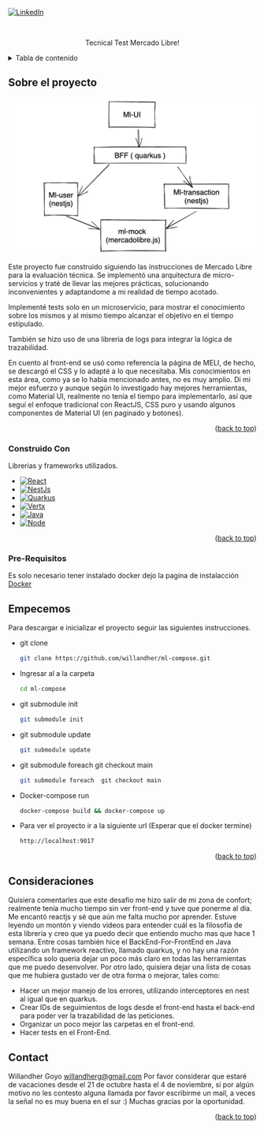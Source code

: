 <!-- Improved compatibility of back to top link: See: https://github.com/othneildrew/Best-README-Template/pull/73 -->

<!--
*** Thanks for checking out the Best-README-Template. If you have a suggestion
*** that would make this better, please fork the repo and create a pull request
*** or simply open an issue with the tag "enhancement".
*** Don't forget to give the project a star!
*** Thanks again! Now go create something AMAZING! :D
-->



<!-- PROJECT SHIELDS -->
<!--
*** I'm using markdown "reference style" links for readability.
*** Reference links are enclosed in brackets [ ] instead of parentheses ( ).
*** See the bottom of this document for the declaration of the reference variables
*** for contributors-url, forks-url, etc. This is an optional, concise syntax you may use.
*** https://www.markdownguide.org/basic-syntax/#reference-style-links
-->


[![LinkedIn][linkedin-shield]][linkedin-url]



<!-- PROJECT LOGO -->
<br />
<div align="center">

  <p align="center">
    Tecnical Test Mercado Libre!
    <br />
  </p>
</div>



<!-- TABLE OF CONTENTS -->
<details>
  <summary>Tabla de contenido</summary>
  <ol>
    <li>
      <a href="#sobre-el-proyecto">Sobre el proyecto</a>
      <ul>
        <li><a href="#construido-con">Construido con</a></li>
      </ul>
    </li>
    <li>
      <a href="#pre-requisitos">Pre-Requisitos</a>
      <ul>
      <li><a href="#empecemos">Empecemos</a></li>
      </ul>
    </li>
     <li><a href="#consideraciones">Consideraciones</a></li>
    <li><a href="#contact">Contact</a></li>
  </ol>
</details>



<!-- ABOUT THE PROJECT -->
## Sobre el proyecto

[![Product Name Screen Shot][product-screenshot]](https://example.com)

Este proyecto fue construido siguiendo las instrucciones de Mercado Libre para la evaluación técnica. Se implementó una arquitectura de micro-servicios y traté de llevar las mejores prácticas, solucionando inconvenientes y adaptandome a mi realidad de tiempo acotado. 

Implementé tests solo en un  microservicio, para mostrar el conocimiento sobre los mismos y al mismo tiempo alcanzar el objetivo en el tiempo estipulado. 

También se hizo uso de una libreria de logs para integrar la lógica de trazabilidad. 

En cuento al front-end se usó como referencia la página de MELI, de hecho, se descargó el CSS y lo adapté a lo que necesitaba. Mis conocimientos en esta área, como ya se lo había mencionado antes, no es muy amplio. Di mi mejor esfuerzo y aunque según lo investigado hay mejores herramientas, como Material UI, realmente no tenía el tiempo para implementarlo, así que seguí el enfoque tradicional con ReactJS, CSS puro y usando algunos componentes de Material UI (en paginado y botones).

<p align="right">(<a href="#readme-top">back to top</a>)</p>



### Construido Con

Librerias y frameworks utilizados.

* [![React][React.js]][React-url]
* [![NestJs]][React-url]
* [![Quarkus]][quarkus-url]
* [![Vertx]][vertx-url]
* [![Java]][java-url]
* [![Node]][node-url]

<p align="right">(<a href="#readme-top">back to top</a>)</p>


### Pre-Requisitos

Es solo necesario tener instalado docker dejo la pagina de instalacción
[Docker][docker-url]

<!-- GETTING STARTED -->
## Empecemos
Para descargar e inicializar el proyecto seguir las siguientes instrucciones. 
* git clone
  ```sh
  git clone https://github.com/willandher/ml-compose.git
  ```
* Ingresar al  a la carpeta
  ```sh
  cd ml-compose
  ```  
* git submodule init
  ```sh
  git submodule init
  ```
* git submodule update
  ```sh
  git submodule update
  ```
* git submodule foreach git checkout main
  ```sh
  git submodule foreach  git checkout main
  ```
* Docker-compose run
  ```sh
  docker-compose build && docker-compose up
  ```
* Para ver el proyecto ir a la siguiente url (Esperar que el docker termine)
  ```sh
  http://localhost:9017
  ```



<p align="right">(<a href="#readme-top">back to top</a>)</p>


<!-- LICENSE -->
## Consideraciones
Quisiera comentarles que este desafío me hizo salir de mi zona de confort; realmente tenía mucho tiempo sin ver front-end y tuve que ponerme  al día. Me encantó reactjs y sé que aún me falta mucho por aprender. Estuve leyendo un montón y viendo videos para entender cuál es la filosofía de esta librería y creo que ya puedo decir que entiendo mucho mas que hace 1 semana. Entre cosas también hice el BackEnd-For-FrontEnd en Java utilizando un framework reactivo, llamado quarkus, y no hay una razón específica solo queria dejar un poco más claro en todas las herramientas que me puedo desenvolver. 
Por otro lado, quisiera dejar una lista de cosas que me hubiera gustado ver de otra forma o mejorar, tales como: 
* Hacer un mejor manejo de los errores, utilizando interceptores en nest al igual que en quarkus.
* Crear IDs de seguimientos de logs desde el front-end hasta el back-end para poder ver la trazabilidad de las peticiones. 
* Organizar un poco mejor las carpetas en el front-end. 
* Hacer tests en el Front-End. 




<!-- CONTACT -->
## Contact

Willandher Goyo willandherg@gmail.com
Por favor considerar que estaré de vacaciones desde el 21 de octubre hasta el 4 de noviembre, si por algún motivo no les contesto alguna llamada por favor escribirme un mail, a veces la señal no es muy buena en el sur  :) Muchas gracias por la oportunidad. 

<p align="right">(<a href="#readme-top">back to top</a>)</p>








[linkedin-shield]: https://img.shields.io/badge/-LinkedIn-black.svg?style=for-the-badge&logo=linkedin&colorB=555
[linkedin-url]: https://www.linkedin.com/in/willandher-goyo-65a551bb/
[product-screenshot]: images/diagrama.png
[NestJs]: https://img.shields.io/badge/Nestjs-Nestjs-green
[Quarkus]: https://img.shields.io/badge/Quarkus-Quarkus-yellow
[quarkus-url]: https://quarkus.io/
[Vertx]: https://img.shields.io/badge/Vertx-Vertx-red
[vertx-url]: https://vertx.io/
[Node]: https://img.shields.io/badge/Node-Node-4FC08D
[node-url]: https://nodejs.org/en/
[Java]: https://img.shields.io/badge/Java-Java-61DAFB
[java-url]: https://jdk.java.net/11/
[docker-url]:https://www.docker.com/ 
[React.js]: https://img.shields.io/badge/React-20232A?style=for-the-badge&logo=react&logoColor=61DAFB
[React-url]: https://reactjs.org/



